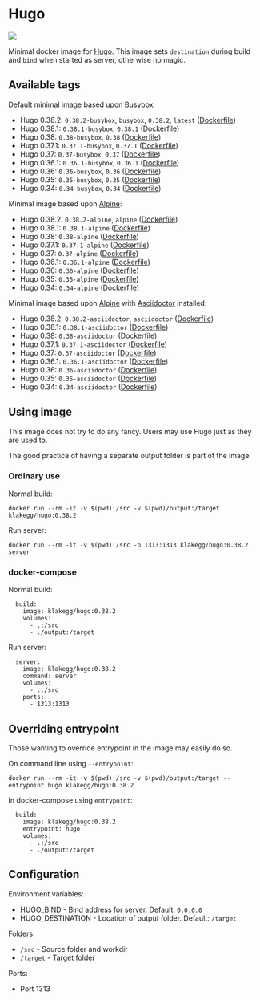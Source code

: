 # Hugo

[![](https://images.microbadger.com/badges/image/klakegg/hugo.svg)](https://microbadger.com/images/klakegg/hugo "Get your own image badge on microbadger.com")

Minimal docker image for [Hugo](http://gohugo.io/). This image sets `destination` during build and `bind` when started as server, otherwise no magic.


## Available tags

Default minimal image based upon [Busybox](https://hub.docker.com/r/_/busybox/):
* Hugo 0.38.2: `0.38.2-busybox`, `busybox`, `0.38.2`, `latest` ([Dockerfile](https://github.com/klakegg/docker-hugo/blob/0.38.2/Dockerfile))
* Hugo 0.38.1: `0.38.1-busybox`, `0.38.1` ([Dockerfile](https://github.com/klakegg/docker-hugo/blob/0.38.1/Dockerfile))
* Hugo 0.38: `0.38-busybox`, `0.38` ([Dockerfile](https://github.com/klakegg/docker-hugo/blob/0.38/Dockerfile))
* Hugo 0.37.1: `0.37.1-busybox`, `0.37.1` ([Dockerfile](https://github.com/klakegg/docker-hugo/blob/0.37.1/Dockerfile))
* Hugo 0.37: `0.37-busybox`, `0.37` ([Dockerfile](https://github.com/klakegg/docker-hugo/blob/0.37/Dockerfile))
* Hugo 0.36.1: `0.36.1-busybox`, `0.36.1` ([Dockerfile](https://github.com/klakegg/docker-hugo/blob/0.36.1/Dockerfile))
* Hugo 0.36: `0.36-busybox`, `0.36` ([Dockerfile](https://github.com/klakegg/docker-hugo/blob/0.36/Dockerfile))
* Hugo 0.35: `0.35-busybox`, `0.35` ([Dockerfile](https://github.com/klakegg/docker-hugo/blob/0.35/Dockerfile))
* Hugo 0.34: `0.34-busybox`, `0.34` ([Dockerfile](https://github.com/klakegg/docker-hugo/blob/0.34/Dockerfile))

Minimal image based upon [Alpine](https://hub.docker.com/r/_/alpine/):
* Hugo 0.38.2: `0.38.2-alpine`, `alpine` ([Dockerfile](https://github.com/klakegg/docker-hugo/blob/0.38.2/Dockerfile-alpine))
* Hugo 0.38.1: `0.38.1-alpine` ([Dockerfile](https://github.com/klakegg/docker-hugo/blob/0.38.1/Dockerfile-alpine))
* Hugo 0.38: `0.38-alpine` ([Dockerfile](https://github.com/klakegg/docker-hugo/blob/0.38/Dockerfile-alpine))
* Hugo 0.37.1: `0.37.1-alpine` ([Dockerfile](https://github.com/klakegg/docker-hugo/blob/0.37.1/Dockerfile-alpine))
* Hugo 0.37: `0.37-alpine` ([Dockerfile](https://github.com/klakegg/docker-hugo/blob/0.37/Dockerfile-alpine))
* Hugo 0.36.1: `0.36.1-alpine` ([Dockerfile](https://github.com/klakegg/docker-hugo/blob/0.36.1/Dockerfile-alpine))
* Hugo 0.36: `0.36-alpine` ([Dockerfile](https://github.com/klakegg/docker-hugo/blob/0.36/Dockerfile-alpine))
* Hugo 0.35: `0.35-alpine` ([Dockerfile](https://github.com/klakegg/docker-hugo/blob/0.35/Dockerfile-alpine))
* Hugo 0.34: `0.34-alpine` ([Dockerfile](https://github.com/klakegg/docker-hugo/blob/0.34/Dockerfile-alpine))

Minimal image based upon [Alpine](https://hub.docker.com/r/_/alpine/) with [Asciidoctor](http://asciidoctor.org/) installed:
* Hugo 0.38.2: `0.38.2-asciidoctor`, `asciidoctor` ([Dockerfile](https://github.com/klakegg/docker-hugo/blob/0.38.2/Dockerfile-asciidoctor))
* Hugo 0.38.1: `0.38.1-asciidoctor` ([Dockerfile](https://github.com/klakegg/docker-hugo/blob/0.38.1/Dockerfile-asciidoctor))
* Hugo 0.38: `0.38-asciidoctor` ([Dockerfile](https://github.com/klakegg/docker-hugo/blob/0.38/Dockerfile-asciidoctor))
* Hugo 0.37.1: `0.37.1-asciidoctor` ([Dockerfile](https://github.com/klakegg/docker-hugo/blob/0.37.1/Dockerfile-asciidoctor))
* Hugo 0.37: `0.37-asciidoctor` ([Dockerfile](https://github.com/klakegg/docker-hugo/blob/0.37/Dockerfile-asciidoctor))
* Hugo 0.36.1: `0.36.1-asciidoctor` ([Dockerfile](https://github.com/klakegg/docker-hugo/blob/0.36.1/Dockerfile-asciidoctor))
* Hugo 0.36: `0.36-asciidoctor` ([Dockerfile](https://github.com/klakegg/docker-hugo/blob/0.36/Dockerfile-asciidoctor))
* Hugo 0.35: `0.35-asciidoctor` ([Dockerfile](https://github.com/klakegg/docker-hugo/blob/0.35/Dockerfile-asciidoctor))
* Hugo 0.34: `0.34-asciidoctor` ([Dockerfile](https://github.com/klakegg/docker-hugo/blob/0.34/Dockerfile-asciidoctor))


## Using image

This image does not try to do any fancy. Users may use Hugo just as they are used to.

The good practice of having a separate output folder is part of the image.


### Ordinary use

Normal build:

```docker run --rm -it -v $(pwd):/src -v $(pwd)/output:/target klakegg/hugo:0.38.2```

Run server:

```docker run --rm -it -v $(pwd):/src -p 1313:1313 klakegg/hugo:0.38.2 server```


### docker-compose

Normal build:

```
  build:
    image: klakegg/hugo:0.38.2
    volumes:
      - .:/src
      - ./output:/target
```

Run server:

```
  server:
    image: klakegg/hugo:0.38.2
    command: server
    volumes:
      - .:/src
    ports:
      - 1313:1313
```


## Overriding entrypoint

Those wanting to override entrypoint in the image may easily do so.

On command line using `--entrypoint`:

```docker run --rm -it -v $(pwd):/src -v $(pwd)/output:/target --entrypoint hugo klakegg/hugo:0.38.2```

In docker-compose using `entrypoint`:

```
  build:
    image: klakegg/hugo:0.38.2
    entrypoint: hugo
    volumes:
      - .:/src
      - ./output:/target
```


## Configuration

Environment variables:
* HUGO_BIND - Bind address for server. Default: `0.0.0.0`
* HUGO_DESTINATION - Location of output folder. Default: `/target`

Folders:
* ```/src``` - Source folder and workdir
* ```/target``` - Target folder

Ports:
* Port 1313
